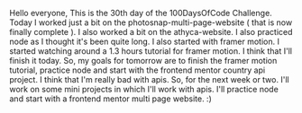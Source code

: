 Hello everyone,
This is the 30th day of the 100DaysOfCode Challenge. Today I worked just a bit on the photosnap-multi-page-website ( that is now finally complete ). I also worked a bit on the athyca-website. I also practiced node as I thought it's been quite long. I also started with framer motion. I started watching around a 1.3 hours tutorial for framer motion. I think that I'll finish it today. So, my goals for tomorrow are to finish the framer motion tutorial, practice node and start with the frontend mentor country api project. I think that I'm really bad with apis. So, for the next week or two. I'll work on some mini projects in which I'll work with apis. I'll practice node and start with a frontend mentor multi page website. :)